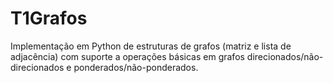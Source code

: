 # T1Grafos
Implementação em Python de estruturas de grafos (matriz e lista de adjacência) com suporte a operações básicas em grafos direcionados/não-direcionados e ponderados/não-ponderados.
